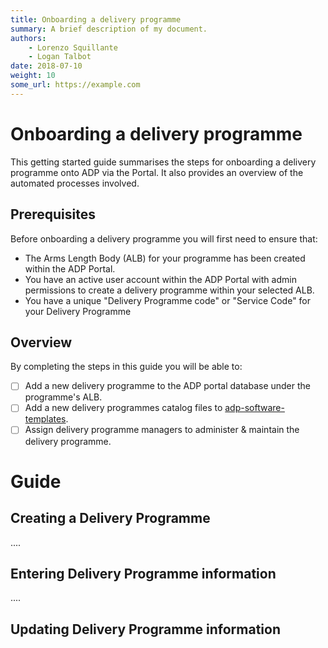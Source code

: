 ```yaml
---
title: Onboarding a delivery programme
summary: A brief description of my document.
authors:
    - Lorenzo Squillante
    - Logan Talbot
date: 2018-07-10
weight: 10
some_url: https://example.com
---
```

# Onboarding a delivery programme

This getting started guide summarises the steps for onboarding a delivery programme onto ADP via the Portal. It also provides an overview of the automated processes involved.    

## Prerequisites

Before onboarding a delivery programme you will first need to ensure that:

- The Arms Length Body (ALB) for your programme has been created within the ADP Portal.
- You have an active user account within the ADP Portal with admin permissions to create a delivery programme within your selected ALB.
- You have a unique "Delivery Programme code" or "Service Code" for your Delivery Programme

## Overview

By completing the steps in this guide you will be able to:

- [ ] Add a new delivery programme to the ADP portal database under the programme's ALB.
- [ ] Add a new delivery programmes catalog files to [adp-software-templates](https://github.com/DEFRA/adp-software-templates).
- [ ] Assign delivery programme managers to administer & maintain the delivery programme.

# Guide

## Creating a Delivery Programme
....
## Entering Delivery Programme information
....
## Updating Delivery Programme information
